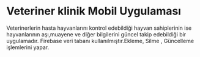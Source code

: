 # Veteriner klinik  Mobil Uygulaması
 Veterinerlerin hasta hayvanlarını kontrol edebildiği hayvan sahiplerinin ise hayvanlarının aşı,muayene ve diğer bilgilerini güncel takip edebildiği bir uygulamadır. Firebase veri tabanı kullanılmıştır.Ekleme, Silme , Güncelleme işlemlerini yapar.
